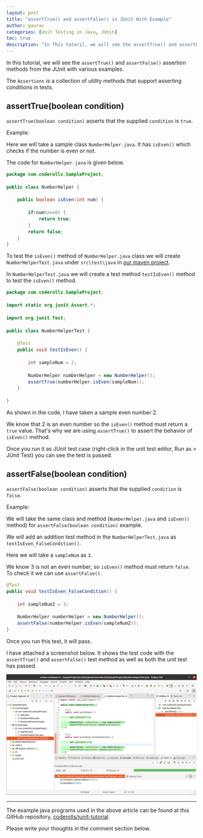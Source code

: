 ```yaml
---
layout: post  
title: "assertTrue() and assertFalse() in JUnit With Example"  
author: gaurav  
categories: [Unit Testing in Java, JUnit]  
toc: true
description: "In This tutoril, we will see the assertTrue() and assertFalse() assertion methods from the JUnit with various examples."
---
```


In this tutorial, we will see the `assertTrue()` and `assertFalse()` assertion methods from the JUnit with various examples.

The `Assertions` is a collection of utility methods that support asserting conditions in tests.

## assertTrue(boolean condition)

`assertTrue(boolean condition)` asserts that the supplied `condition` is `true`.

Example:

Here we will take a sample class `NumberHelper.java`. It has `isEven()` which checks if the number is even or not.

The code for `NumberHelper.java` is given below.

```java
package com.coderolls.SampleProject;

public class NumberHelper {
	
	public boolean isEven(int num) {
		
		if(num%2==0) {
			return true;
		}
		return false;
	}
}
```

To test the `isEven()` method of `NumberHelper.java` class we will create `NumberHelperTest.java` under `src\test\java` in [our maven project](/maven-project/).

In `NumberHelperTest.java` we will create a test method `testIsEven()` method to test the `isEven()` method.

```java
package com.coderolls.SampleProject;

import static org.junit.Assert.*;

import org.junit.Test;

public class NumberHelperTest {

	@Test
	public void testIsEven() {
		
		int sampleNum = 2;
		
		NumberHelper numberHelper = new NumberHelper();
		assertTrue(numberHelper.isEven(sampleNum)); 
	}

}
```

As shown in the code, I have taken a sample even number 2.

We know that 2 is an even number so the `isEven()` method must return a `true` value. That's why we are using `assertTrue()` to assert the behavior of `isEven()` method.

Once you run it as JUnit test case (right-click in the unit test editor, Run as > JUnit Test) you can see the test is passed.

## assertFalse(boolean condition)

`assertFalse(boolean condition)` asserts that the supplied `condition` is `false`.

Example:

We will take the same class and method (`NumberHelper.java`  and `isEven()` method) for `assertFalse(boolean condition)` example.

We will add an addition test method in the `NumberHelperTest.java` as `testIsEven_FalseCondition()`.

Here we will take a `sampleNum` as `3`.

We know 3 is not an even number, so `isEven()` method must return `false`. To check it we can use `assertFalse()`.

```java
@Test
public void testIsEven_FalseCondition() {

    int sampleNum2 = 3;

    NumberHelper numberHelper = new NumberHelper();
    assertFalse(numberHelper.isEven(sampleNum2)); 
}
```

Once you run this test, it will pass.

I have attached a screenshot below. It shows the test code with the `assertTrue()` and `assertFalse()` test method as well as both the unit test has passed.

![NumberHelperTest.java code and showing both test passed](/assets/images/2022-10-10-assert-true-assert-false/001-assert-true-assert-false.png)

---

The example java programs used in the above article can be found at this GitHub repository, [coderolls/junit-tutorial](https://github.com/coderolls/junit-tutorial).  

Please write your thoughts in the comment section below.